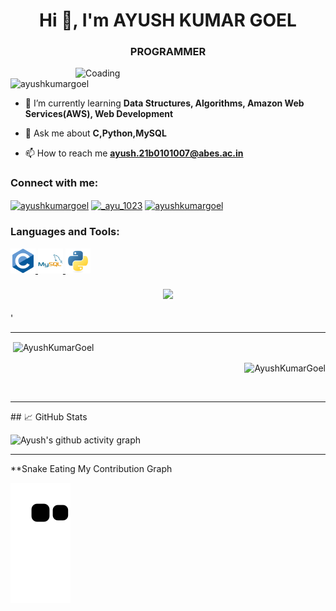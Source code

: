 <h1 align="center">Hi 👋, I'm AYUSH KUMAR GOEL</h1>
<h3 align="center">PROGRAMMER</h3>
<img align = "right" alt="Coading " width ="400" src ="https://camo.githubusercontent.com/cae12fddd9d6982901d82580bdf321d81fb299141098ca1c2d4891870827bf17/68747470733a2f2f6d69726f2e6d656469756d2e636f6d2f6d61782f313336302f302a37513379765349765f7430696f4a2d5a2e676966">
<p align="left"> <img src="https://komarev.com/ghpvc/?username=ayushkumargoel&label=Profile%20views&color=0e75b6&style=flat" alt="ayushkumargoel" /> </p>


- 🌱 I’m currently learning **Data Structures, Algorithms, Amazon Web Services(AWS), Web Development**

- 💬 Ask me about **C,Python,MySQL**

- 📫 How to reach me **ayush.21b0101007@abes.ac.in**

<h3 align="left">Connect with me:</h3>
<a href="https://www.linkedin.com/in/ayushkumargoel/" target="blank"><img align="center" src="https://raw.githubusercontent.com/rahuldkjain/github-profile-readme-generator/master/src/images/icons/Social/linked-in-alt.svg" alt="ayushkumargoel" height="30" width="40" /></a>
<a href="https://instagram.com/_ayu_1023" target="blank"><img align="center" src="https://raw.githubusercontent.com/rahuldkjain/github-profile-readme-generator/master/src/images/icons/Social/instagram.svg" alt="_ayu_1023" height="30" width="40" /></a>
<a href="https://www.facebook.com/ayush.kumargoel.1" target="blank"><img align="center" src="https://raw.githubusercontent.com/rahuldkjain/github-profile-readme-generator/master/src/images/icons/Social/facebook.svg" alt="ayushkumargoel" height="30" width="40" /></a>
</p>

<h3 align="left">Languages and Tools:</h3>
<p align="left"> <a href="https://www.cprogramming.com/" target="_blank" rel="noreferrer"> <img src="https://raw.githubusercontent.com/devicons/devicon/master/icons/c/c-original.svg" alt="c" width="40" height="40"/> </a> <a href="https://www.mysql.com/" target="_blank" rel="noreferrer"> <img src="https://raw.githubusercontent.com/devicons/devicon/master/icons/mysql/mysql-original-wordmark.svg" alt="mysql" width="40" height="40"/> </a> <a href="https://www.python.org" target="_blank" rel="noreferrer"> <img src="https://raw.githubusercontent.com/devicons/devicon/master/icons/python/python-original.svg" alt="python" width="40" height="40"/> </a> </p>
<p align = "center">
<a href="https://github.com/AyushKumarGoel">
  <img align="center" style="margin:0.5rem" src="https://github-readme-stats.vercel.app/api/top-langs/?username=AyushKumarGoel&hide=html,css&title_color=ffffff&text_color=c9cacc&icon_color=4AB197&bg_color=1A2B34" />
</a>
</p>'
<br>
<hr>
<p align = "left">&nbsp;<img align="center" src="https://github-readme-stats.vercel.app/api?username=AyushKumarGoel&show_icons=true&locale=en" alt="AyushKumarGoel" /></p>
<p align = "right"><img align="center" src="https://github-readme-streak-stats.herokuapp.com/?user=AyushKumarGoel&" alt="AyushKumarGoel" /></p>
<br>
<hr>
## &#x1f4c8; GitHub Stats
<p align = "center">

<!-- ![Ayush's github activity graph](https://activity-graph.herokuapp.com/graph?username=AyushKumarGoel&theme=rogue) -->
![Ayush's github activity graph](https://github-readme-activity-graph.cyclic.app/graph?username=AyushKumarGoel&theme=rogue)
<br>
<hr>
<p>
  **Snake Eating My Contribution Graph
</p>

![Snake animation](https://github.com/AyushKumarGoel/AyushKumarGoel/blob/output/github-contribution-grid-snake.svg)
